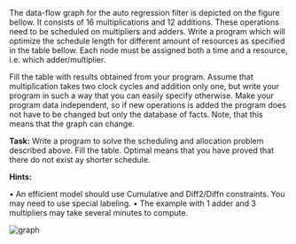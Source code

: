 The data-flow graph for the auto regression filter is depicted on the figure bellow. It consists of 16 multiplications and 12 additions. 
These operations need to be scheduled on multipliers and adders. Write a program which will optimize the schedule length for different
amount of resources as specified in the table bellow. Each node must be assigned both a time and a resource, i.e. which adder/multiplier.

Fill the table with results obtained from your program. Assume that multiplication takes two clock cycles and addition only one,
but write your program in such a way that you can easily specify otherwise. Make your program data independent, 
so if new operations is added the program does not have to be changed but only the database of facts.
Note, that this means that the graph can change.

**Task:** Write a program to solve the scheduling and allocation problem described above.
Fill the table. Optimal means that you have proved that there do not exist ay shorter schedule.

**Hints:**

• An efficient model should use Cumulative and Diff2/Diffn constraints. You may need to use special labeling.
• The example with 1 adder and 3 multipliers may take several minutes to compute.

![graph](https://user-images.githubusercontent.com/64482881/111470262-f511f080-8727-11eb-89a3-ed5ea89e4329.png)
